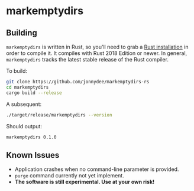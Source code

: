 # markemptydirs

## Building

`markemptydirs` is written in Rust, so you'll need to grab a
[Rust installation][rust] in order to compile it.
It compiles with Rust 2018 Edition or newer. In general, `markemptydirs` tracks
the latest stable release of the Rust compiler.

To build:

```sh
git clone https://github.com/jonnydee/markemptydirs-rs
cd markemptydirs
cargo build --release
```

A subsequent:

```sh
./target/release/markemptydirs --version
```

Should output:

```text
markemptydirs 0.1.0
```
## Known Issues

- Application crashes when no command-line parameter is provided.
- `purge` command currently not yet implement.
- **The software is still experimental. Use at your own risk!**


[rust]: https://www.rust-lang.org
